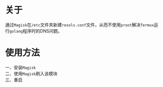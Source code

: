 # 关于
通过`Magisk`在`/etc`文件夹新建`resolv.conf`文件，从而不使用`proot`解决`Termux`运行`golang`程序时的DNS问题。
# 使用方法
  一、安装`Magisk`\
  二、使用`Magisk`刷入该模块\
  三、重启
